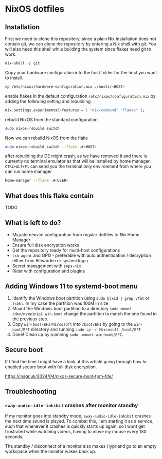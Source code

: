 # NixOS dotfiles

## Installation
First we need to clone this repository, since a plain Nix installation does not contain git, we can clone the repository
by entering a Nix shell with git. You will also need this shell while building the system since flakes need git to work.

```sh
nix-shell -p git
```

Copy your hardware configuration into the host folder for the host you want to install.

```sh
cp /etc/nixos/hardware-configuration.nix ./hosts/<HOST>
```

enable flakes in the default configuration `/etc/nixos/configuration.nix` by adding the following setting and
rebuilding.

```nix
nix.settings.experimental-features = [ "nix-command" "flakes" ];
```

rebuild NixOS from the standard configuration

```sh
sudo nixos-rebuild switch
```

Now we can rebuild NixOS from the flake

```sh
sudo nixos-rebuild switch --flake .#<HOST>
```

after rebuilding the DE might crash, as we have removed it and there is currently no terminal emulator as that will be
installed by home manager. `CTRL+ALT+F1` can send you the terminal only environment from where you can run home manager

```sh
home-manager --flake .#<USER>
```

## What does this flake contain
TODO

## What is left to do?
* Migrate neovim configuration from regular dotfiles to Nix Home Manager
* Ensure full disk encryption works
* Get the repository ready for multi-host configurations
* `ssh-agent` and GPG - preferable with auto authentication / decryption either from Bitwarden or system login
* Secret management with `sops-nix`
* Rider with configuration and plugins

## Adding Windows 11 to systemd-boot menu
1. Identify the Windows boot partition using `sudo blkid | grep vfat` or `lsbkl`. In my case the partition was 100M in
   size 
2. Mount the Windows boot partition to a directory `sudo mount /dev/nvme1n1p1 win-boot` change the partition to match
   the one found in the previous step.
3. Copy `win-boot/EFI/Mircosoft` into `/boot/EFI` by going to the `win-boot/EFI` directory and running
   `sudo cp -r Microsoft /boot/EFI`
4. Done! Clean up by runninng `sudo umount win-boot/EFI`.

## Secure boot
If I find the time I might have a look at this article going through how to enabled secure boot with full disk
encryption.

https://jnsgr.uk/2024/04/nixos-secure-boot-tpm-fde/

## Troubleshooting

### `sway-audio-idle-inhibit` crashes after monitor standby
If my monitor goes into standby mode, `sway-audio-idle-inhibit` crashes the next time sound is played. To combat this,
I am starting it as a service, such that whenever it crashes is quickly starts up again, so I wont get frustrated while
watching videos, having to move my mouse every 180 seconds.

The standby / disconnect of a monitor also makes Hyprland go to an empty workspace when the monitor wakes back up.

